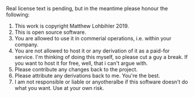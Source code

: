 Real license text is pending, but in the meantime please honour the following:

1. This work is copyright Matthew Lohbihler 2019.
2. This is open source software.
3. You are allowed to use it in commerial operations, i.e. within your company.
4. You are not allowed to host it or any derivation of it as a paid-for service. I'm thinking of doing this myself, so please cut a guy a break. If you want to host it for free, well, that i can't argue with.
5. Please contribute any changes back to the project.
6. Please attribute any derivations back to me. You're the best.
7. I am not responsible or liable or anyotheralbe if this software doesn't do what you want. Use at your own risk.
